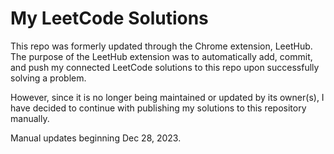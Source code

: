 # My LeetCode Solutions

This repo was formerly updated through the Chrome extension, LeetHub. The purpose of the LeetHub extension was to automatically add, commit, and push my connected LeetCode solutions to this repo upon successfully solving a problem.

However, since it is no longer being maintained or updated by its owner(s), I have decided to continue with publishing my solutions to this repository manually. 

Manual updates beginning Dec 28, 2023.
